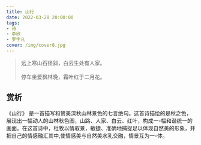 ```yaml
---
title: 山行
date: 2022-03-28 20:00:00
tags:
- 诗
- 李欣
- 罗宇凡
cover: /img/cover8.jpg
---
```


> 远上寒山石径斜，白云生处有人家。\
\
停车坐爱枫林晚，霜叶红于二月花。

## 赏析

《山行》 是一首描写和赞美深秋山林景色的七言绝句。这首诗描绘的是秋之色，展现出一幅动人的山林秋色图，山路、人家、白云、红叶，构成一-幅和谐统一的画面。在这首诗中，杜牧以情驭景，敏捷、准确地捕捉足以体现自然美的形象，并把自己的情感融汇其中,使情感美与自然美水乳交融，情景互为一-体。